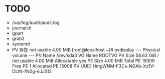 # TODO

- /var/log/audit/audit.log
- journalctl
- gpart
- grub2
- systemd
- PV 存在 not usable 4.00 MiB
[root@localhost ~]# pvdisplay
  --- Physical volume ---
  PV Name               /dev/sda3
  VG Name               ROOTVG
  PV Size               58.63 GiB / not usable 4.00 MiB
  Allocatable           yes 
  PE Size               4.00 MiB
  Total PE              15009
  Free PE               1
  Allocated PE          15008
  PV UUID               HmgWNM-F3Cs-NGAb-Xz1V-DLtN-fN0g-eJJ512
